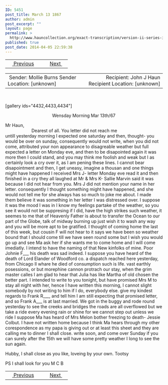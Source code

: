 ```yaml
---
ID: 5451
post_title: March 13 1867
author: admin
post_excerpt: ""
layout: page
permalink: >
  http://www.hauncollection.org/exact-transcription/version-ii-series-iii/march-13-1867/
published: true
post_date: 2014-04-05 22:59:38
---
```

<table style="width: 100%;" align="center">
<tbody>
<tr>
<td width="50%"> <a href="http://www.hauncollection.org/version-2/version-ii-series-iii/march-2-1867/"><img src="https://lh3.googleusercontent.com/-EFJpxxNiPNw/VqgtWBCZrMI/AAAAAAAAAFU/WfY4lPFWWkg/s800-Ic42/Soeb-Plain-Arrows-8-10px.png" alt="" width="10" height="10" /> Previous</a></td>
<td style="text-align: right;"><a href="http://www.hauncollection.org/version-2/version-ii-series-iii/march-24-1867/">Next <img src="https://lh3.googleusercontent.com/-67k0cYlpXHw/VqgtWKz1MXI/AAAAAAAAAFU/k9PW_Piyurk/s800-Ic42/Soeb-Plain-Arrows-5-10px.png" alt="" width="10" height="10" /></a></td>
</tr>
</tbody>
</table>
<table style="width: 100%;" align="center">
<tbody>
<tr>
<td width="50%"> Sender: Mollie Burns
Sender Location: [unknown]</td>
<td style="text-align: right;"> Recipient: John J Haun
Recipient Location: [unknown]</td>
</tr>
</tbody>
</table>
&nbsp;

[gallery ids="4432,4433,4434"]
<p style="padding-left: 150px;">Wensday Morning Mar 13th/67</p>
Mr Haun,
<div style="text-indent: 6em;">Dearest of all. You letter did not reach me</div>
untill yesterday morning I expected one saturday
and then, thought- you would be over on
sunday, consequently would not write, when
you did not come, attributed your non
appearance to disagreable weather but full
expected a letter on Monday eve, and
then to be disapointed again it was
more then I could stand, and you
may think me foolish and weak but
I as certainly look a cry over it, as I am
pening these lines. I cannot bear disapointment
and then, I get uneasy, imagine
a thousan and one things might have happened
I received Mrs J- letter Monday eve read it and
then finished in a cry they all laughed at
Mr &amp; Mrs K- Sallie Marvin said it was because
I did not hear from you. Mrs J did not
mention your name in her letter. consequently I thought
something might have happened, and she
would not tell me for she always has so much
to joke me about. I made them believe
it was something in her letter I was distressed
over. I suppose it was the mood I was
in I know my feelings partake of
the weather, so you see it would not
be suppresing if I did, have the
high strikes such weather, it seemes to
me that of Heavenly Father is about
to transfer the Ocean to our part of
the Globe, talk of midway
burning up just wish it to wash
any way and you will be more apt
to be gratified. I thought of coming
home the last of this week, but cousin F
will not hear to it says we have
been so weather bound that I should
come till we have seen round some but
I wish you would go up and see Ma
ask her if she wants me to come home
and I will come imediatly. I intend
to have the naming of that New kinfolks
of mine. Poor Johnie F___ his death
was sad indeed. I suppose you have
heard of the death of Lord Elander
of Woodford co. a dispatch reached
here yesterday, from Chicago Il whare
he died of consumption such is life.
vast earthly posessions, or but morephine
cannon protrach our stay, when the
grim master calles I am glad to hear
that Julia has like Martha of
old chosen the better part. I intended
to write to you tonight, but have
promised Mrs M to stay all night
with her, hence I have written this
morning, I cannot slight somebody
by not writing to him if I do, everybody else.
give my kindest regards to Frank R___, and
tell him I am still expecting that promised
letter, and so Frank A___ is at last
married. We got in the buggy and rode
round yesterday to see the creeks and bridges
the roads are all overflowed but we take
a ride every evening rain or shine for
we cannot step out unless we ride I
suppose Ma has heard of Mrs Melon
bother freezing to death- Jessie Colbut. I
have not written home because I think
Ma hears through my other corespondence
as my papa is giving out or at least this
sheet and they are calling me to dinner
I shall close. write soon, and come
over Sunday if you can surely
after the 15th we will have some pretty
weather I long to see the sun again.

Hubby, I shall close as you like,
loveing by your own. Tootsy

PS
I shall look for you
M C B

<table style="width: 100%;" align="center">
<tbody>
<tr>
<td width="50%"> <a href="http://www.hauncollection.org/version-2/version-ii-series-iii/march-2-1867/"><img src="https://lh3.googleusercontent.com/-EFJpxxNiPNw/VqgtWBCZrMI/AAAAAAAAAFU/WfY4lPFWWkg/s800-Ic42/Soeb-Plain-Arrows-8-10px.png" alt="" width="10" height="10" /> Previous</a></td>
<td style="text-align: right;"><a href="http://www.hauncollection.org/version-2/version-ii-series-iii/march-24-1867/">Next <img src="https://lh3.googleusercontent.com/-67k0cYlpXHw/VqgtWKz1MXI/AAAAAAAAAFU/k9PW_Piyurk/s800-Ic42/Soeb-Plain-Arrows-5-10px.png" alt="" width="10" height="10" /></a></td>
</tr>
</tbody>
</table>